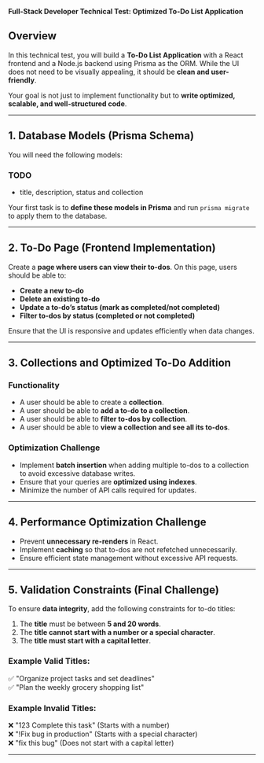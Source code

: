 **Full-Stack Developer Technical Test: Optimized To-Do List Application**

## **Overview**
In this technical test, you will build a **To-Do List Application** with a React frontend and a Node.js backend using Prisma as the ORM. While the UI does not need to be visually appealing, it should be **clean and user-friendly**.

Your goal is not just to implement functionality but to **write optimized, scalable, and well-structured code**.

---

## **1. Database Models (Prisma Schema)**
You will need the following models:

### TODO
- title, description, status and collection 

Your first task is to **define these models in Prisma** and run `prisma migrate` to apply them to the database.

---

## **2. To-Do Page (Frontend Implementation)**
Create a **page where users can view their to-dos**. On this page, users should be able to:

- **Create a new to-do**
- **Delete an existing to-do**
- **Update a to-do’s status (mark as completed/not completed)**
- **Filter to-dos by status (completed or not completed)**

Ensure that the UI is responsive and updates efficiently when data changes.

---

## **3. Collections and Optimized To-Do Addition**
### **Functionality**
- A user should be able to create a **collection**.
- A user should be able to **add a to-do to a collection**.
- A user should be able to **filter to-dos by collection**.
- A user should be able to **view a collection and see all its to-dos**.

### **Optimization Challenge**
- Implement **batch insertion** when adding multiple to-dos to a collection to avoid excessive database writes.
- Ensure that your queries are **optimized using indexes**.
- Minimize the number of API calls required for updates.

---

## **4. Performance Optimization Challenge**
- Prevent **unnecessary re-renders** in React.
- Implement **caching** so that to-dos are not refetched unnecessarily.
- Ensure efficient state management without excessive API requests.

---

## **5. Validation Constraints (Final Challenge)**
To ensure **data integrity**, add the following constraints for to-do titles:

1. The **title** must be between **5 and 20 words**.
2. The **title cannot start with a number or a special character**.
3. The **title must start with a capital letter**.

### **Example Valid Titles:**
✅ "Organize project tasks and set deadlines"  
✅ "Plan the weekly grocery shopping list"  

### **Example Invalid Titles:**
❌ "123 Complete this task" (Starts with a number)  
❌ "!Fix bug in production" (Starts with a special character)  
❌ "fix this bug" (Does not start with a capital letter)  

---